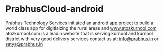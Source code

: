 # PrabhusCloud-android
Prabhus Technology Services initiated an android app project to build a world class app for digitlaizing the rural areas and www.atozkurnool.com 
atozkurnool.com is a leadin website that is serving kurnool and kurnool district with very good delivery services 
contact us at: info@prabhus.in or satya@prabhus.in
